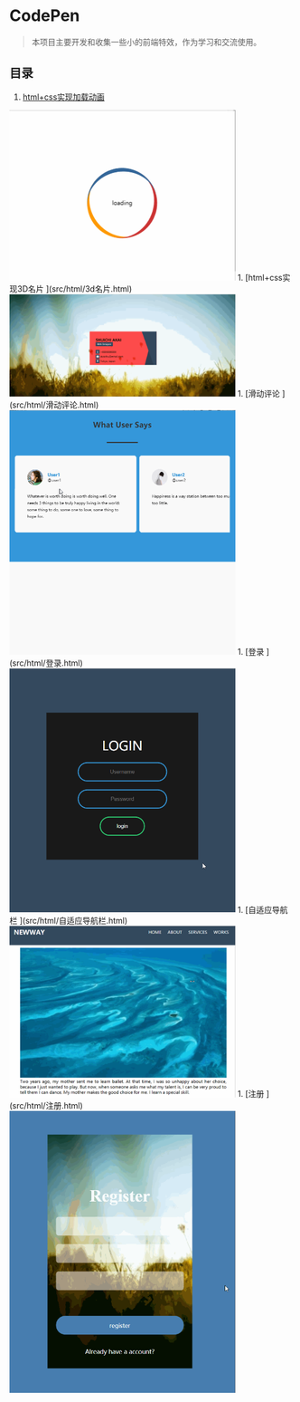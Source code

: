 # CodePen

>本项目主要开发和收集一些小的前端特效，作为学习和交流使用。
## 目录 

1. [html+css实现加载动画 ](src/html/加载动画.html) 
<img src="src/gif/loading.gif" alt="loading.gif"  width="400">
1. [html+css实现3D名片 ](src/html/3d名片.html)  
<img src="src/gif/card.gif" alt="card.gif"  width="400">
1. [滑动评论 ](src/html/滑动评论.html)  
<img src="src/gif/slideComment.gif" alt="slideComment.gif"  width="400">
1. [登录 ](src/html/登录.html)  
<img src="src/gif/login.gif" alt="login.gif"  width="400">
1. [自适应导航栏 ](src/html/自适应导航栏.html)  
<img src="src/gif/navbar.gif" alt="navbar.gif"  width="400">
1. [注册 ](src/html/注册.html)  
<img src="src/gif/register.gif" alt="register.gif"  width="400">